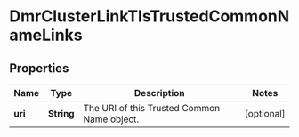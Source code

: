 

# DmrClusterLinkTlsTrustedCommonNameLinks


## Properties

| Name | Type | Description | Notes |
|------------ | ------------- | ------------- | -------------|
|**uri** | **String** | The URI of this Trusted Common Name object. |  [optional] |



